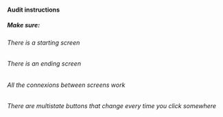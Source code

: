 #### Audit instructions

##### Make sure:

###### There is a starting screen
###### There is an ending screen
###### All the connexions between screens work
###### There are multistate buttons that change every time you click somewhere